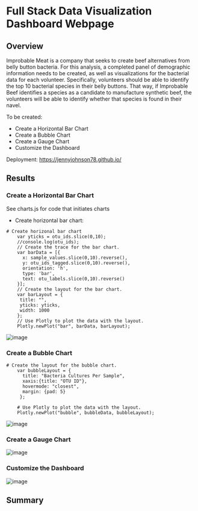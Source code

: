 # Full Stack Data Visualization Dashboard Webpage

## Overview

Improbable Meat is a company that seeks to create beef alternatives from belly button bacteria. For this analysis, a completed panel of demographic information needs to be created, as well as visualizations for the bacterial data for each volunteer. Specifically, volunteers should be able to identify the top 10 bacterial species in their belly buttons. That way, if Improbable Beef identifies a species as a candidate to manufacture synthetic beef, the volunteers will be able to identify whether that species is found in their navel.

To be created:
- Create a Horizontal Bar Chart
- Create a Bubble Chart
- Create a Gauge Chart
- Customize the Dashboard

Deployment: https://jennyjohnson78.github.io/

## Results

### Create a Horizontal Bar Chart

See charts.js for code that initiates charts

- Create horizontal bar chart:
```
# Create horizonal bar chart
    var yticks = otu_ids.slice(0,10);
    //console.log(otu_ids);
    // Create the trace for the bar chart. 
    var barData = [{
      x: sample_values.slice(0,10).reverse(),
      y: otu_ids_tagged.slice(0,10).reverse(),
      orientation: 'h',
      type: 'bar',
      text: otu_labels.slice(0,10).reverse()
    }];
    // Create the layout for the bar chart. 
    var barLayout = {
     title: "",
     yticks: yticks,
     width: 1000
    };
    // Use Plotly to plot the data with the layout. 
    Plotly.newPlot("bar", barData, barLayout);
```

![image](https://user-images.githubusercontent.com/67409852/146320428-7e47681b-df64-4d87-8014-f095c8256b9d.png)

### Create a Bubble Chart

```
# Create the layout for the bubble chart.
    var bubbleLayout = {
      title: "Bacteria Cultures Per Sample",
      xaxis:{title: "OTU ID"},
      hovermode: "closest",
      margin: {pad: 5}
     };

    # Use Plotly to plot the data with the layout.
    Plotly.newPlot("bubble", bubbleData, bubbleLayout);
```

![image](https://user-images.githubusercontent.com/67409852/146321242-7f072c1b-4a54-4cdd-87ed-f46be3864bb4.png)

### Create a Gauge Chart

![image](https://user-images.githubusercontent.com/67409852/146320631-178452b3-db99-4d6d-8102-ace21a35aaa0.png)

### Customize the Dashboard

![image](https://user-images.githubusercontent.com/67409852/152754064-031d991f-4911-40ef-8108-2f802b12cb6b.png)

## Summary
